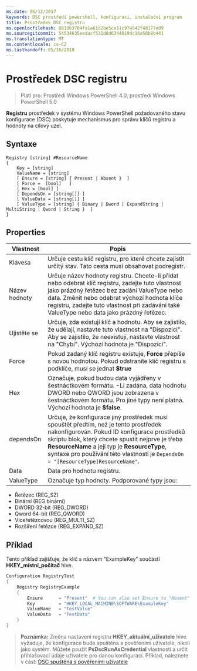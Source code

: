```yaml
---
ms.date: 06/12/2017
keywords: DSC prostředí powershell, konfiguraci, instalační program
title: Prostředek DSC registru
ms.openlocfilehash: 8819b3704fa1a61d2be5ce11c974542f48177e09
ms.sourcegitcommit: 54534635eedacf531d8d6344019dc16a50b8b441
ms.translationtype: MT
ms.contentlocale: cs-CZ
ms.lasthandoff: 05/16/2018
---
```

# <a name="dsc-registry-resource"></a>Prostředek DSC registru

> Platí pro: Prostředí Windows PowerShell 4.0, prostředí Windows PowerShell 5.0

**Registru** prostředek v systému Windows PowerShell požadovaného stavu konfigurace (DSC) poskytuje mechanismus pro správu klíčů registru a hodnoty na cílový uzel.

## <a name="syntax"></a>Syntaxe

```
Registry [string] #ResourceName
{
    Key = [string]
    ValueName = [string]
    [ Ensure = [string] { Present | Absent }  ]
    [ Force =  [bool]   ]
    [ Hex = [bool] ]
    [ DependsOn = [string[]] ]
    [ ValueData = [string[]] ]
    [ ValueType = [string] { Binary | Dword | ExpandString | MultiString | Qword | String }  ]
}
```

## <a name="properties"></a>Properties
|  Vlastnost  |  Popis   |
|---|---|
| Klávesa| Určuje cestu klíč registru, pro které chcete zajistit určitý stav. Tato cesta musí obsahovat podregistr.|
| Název hodnoty| Určuje název hodnoty registru. Chcete-li přidat nebo odebrat klíč registru, zadejte tuto vlastnost jako prázdný řetězec bez zadání ValueType nebo data. Změnit nebo odebrat výchozí hodnota klíče registru, zadejte tuto vlastnost při zadávání také ValueType nebo data jako prázdný řetězec.|
| Ujistěte se| Určuje, zda existují klíč a hodnotu. Aby se zajistilo, že udělají, nastavte tuto vlastnost na "Dispozici". Aby se zajistilo, že neexistují, nastavte vlastnost na "Chybí". Výchozí hodnota je "Dispozici".|
| Force| Pokud zadaný klíč registru existuje, __Force__ přepíše s novou hodnotou. Pokud odstraníte klíč registru s podklíče, musí se jednat __$true__|
| Hex| Označuje, pokud budou data vyjádřeny v šestnáctkovém formátu. -Li zadána, data hodnotu DWORD nebo QWORD jsou zobrazena v šestnáctkovém formátu. Pro jiné typy není platná. Výchozí hodnota je __$false__.|
| dependsOn| Určuje, že konfigurace jiný prostředek musí spouštět předtím, než je tento prostředek nakonfigurován. Pokud ID konfigurace prostředků skriptu blok, který chcete spustit nejprve je třeba __ResourceName__ a její typ je __ResourceType__, syntaxe pro používání této vlastnosti je `DependsOn = "[ResourceType]ResourceName"`.|
| Data| Data pro hodnotu registru.|
| ValueType| Označuje typ hodnoty. Podporované typy jsou:
<ul><li>Řetězec (REG_SZ)</li>


<li>Binární (REG binární)</li>


<li>DWORD 32-bit (REG_DWORD)</li>


<li>Qword 64-bit (REG_QWORD)</li>


<li>Víceřetězcovou (REG_MULTI_SZ)</li>


<li>Rozšíření řetězce (REG_EXPAND_SZ)</li></ul>

## <a name="example"></a>Příklad
Tento příklad zajišťuje, že klíč s názvem "ExampleKey" součástí **HKEY\_místní\_počítač** hive.
```powershell
Configuration RegistryTest
{
    Registry RegistryExample
    {
        Ensure      = "Present"  # You can also set Ensure to "Absent"
        Key         = "HKEY_LOCAL_MACHINE\SOFTWARE\ExampleKey"
        ValueName   = "TestValue"
        ValueData   = "TestData"
    }
}
```

>**Poznámka:** Změna nastavení registru **HKEY\_aktuální\_uživatele** hive vyžaduje, že konfigurace bude spuštěna s pověřeními uživatele, nikoli jako systém.
>Můžete použít **PsDscRunAsCredential** vlastnosti a určit přihlašovací údaje uživatele pro danou konfiguraci. Příklad, naleznete v části [DSC spuštěná s pověřeními uživatele](runAsUser.md)
